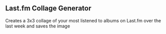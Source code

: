 ## Last.fm Collage Generator
Creates a 3x3 collage of your most listened to albums on Last.fm over the last week and saves the image
